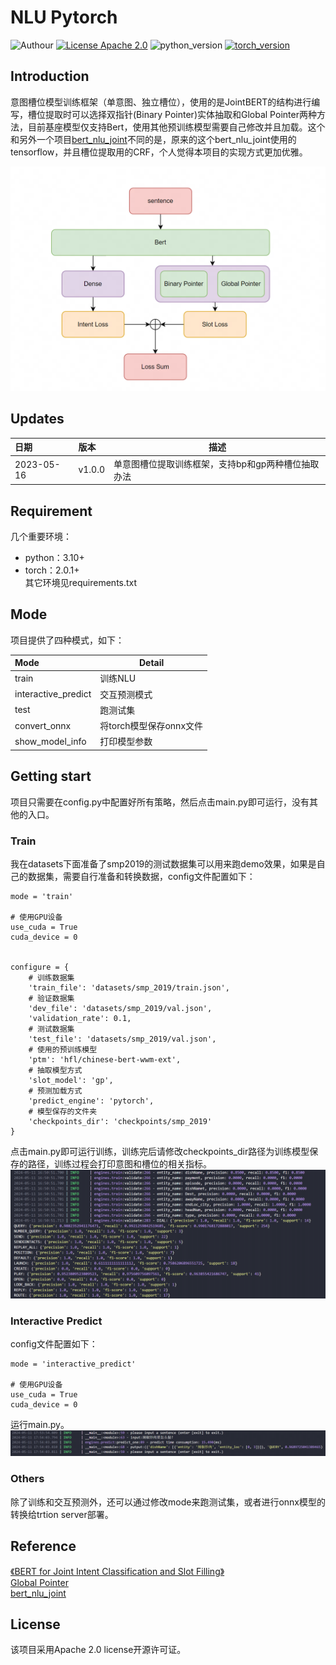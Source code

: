 # NLU Pytorch
![Authour](https://img.shields.io/badge/Author-stanleylsx-red.svg)
[![License Apache 2.0](https://img.shields.io/badge/license-Apache%202.0-blue.svg)](LICENSE)
![python_version](https://img.shields.io/badge/Python-3.10%2B-green.svg)
[![torch_version](https://img.shields.io/badge/torch-2.0%2B-pink.svg)](requirements.txt)

## Introduction  
意图槽位模型训练框架（单意图、独立槽位），使用的是JointBERT的结构进行编写，槽位提取时可以选择双指针(Binary Pointer)实体抽取和Global Pointer两种方法，目前基座模型仅支持Bert，使用其他预训练模型需要自己修改并且加载。这个和另外一个项目[bert_nlu_joint](https://github.com/stanleylsx/bert_nlu_joint)不同的是，原来的这个bert_nlu_joint使用的tensorflow，并且槽位提取用的CRF，个人觉得本项目的实现方式更加优雅。

![model](imgs/model.png)  

## Updates
日期| 版本     |描述
:---|:-------|---
2023-05-16| v1.0.0 |单意图槽位提取训练框架，支持bp和gp两种槽位抽取办法

## Requirement
几个重要环境：
* python：3.10+  
* torch：2.0.1+  
其它环境见requirements.txt  

## Mode  

项目提供了四种模式，如下： 

Mode               |       Detail              | 
:------------------|---------------------------|
train              | 训练NLU                   |
interactive_predict| 交互预测模式               |
test               | 跑测试集                   |
convert_onnx       | 将torch模型保存onnx文件    |
show_model_info    | 打印模型参数               |

## Getting start  
项目只需要在config.py中配置好所有策略，然后点击main.py即可运行，没有其他的入口。

### Train  
我在datasets下面准备了smp2019的测试数据集可以用来跑demo效果，如果是自己的数据集，需要自行准备和转换数据，config文件配置如下：
```
mode = 'train'

# 使用GPU设备
use_cuda = True
cuda_device = 0


configure = {
    # 训练数据集
    'train_file': 'datasets/smp_2019/train.json',
    # 验证数据集
    'dev_file': 'datasets/smp_2019/val.json',
    'validation_rate': 0.1,
    # 测试数据集
    'test_file': 'datasets/smp_2019/val.json',
    # 使用的预训练模型
    'ptm': 'hfl/chinese-bert-wwm-ext',
    # 抽取模型方式
    'slot_model': 'gp',
    # 预测加载方式
    'predict_engine': 'pytorch',
    # 模型保存的文件夹
    'checkpoints_dir': 'checkpoints/smp_2019'
}
```   
点击main.py即可运行训练，训练完后请修改checkpoints_dir路径为训练模型保存的路径，训练过程会打印意图和槽位的相关指标。  
![train](imgs/train.png)  


### Interactive Predict  
config文件配置如下：   
```
mode = 'interactive_predict'

# 使用GPU设备
use_cuda = True
cuda_device = 0
```
运行main.py。  
![predict](imgs/predict.png)  

### Others  
除了训练和交互预测外，还可以通过修改mode来跑测试集，或者进行onnx模型的转换给trtion server部署。

## Reference  
[《BERT for Joint Intent Classification and Slot Filling》](https://arxiv.org/abs/1902.10909)  
[Global Pointer](https://arxiv.org/abs/2208.03054)    
[bert_nlu_joint](https://github.com/stanleylsx/bert_nlu_joint)  

## License
该项目采用Apache 2.0 license开源许可证。  